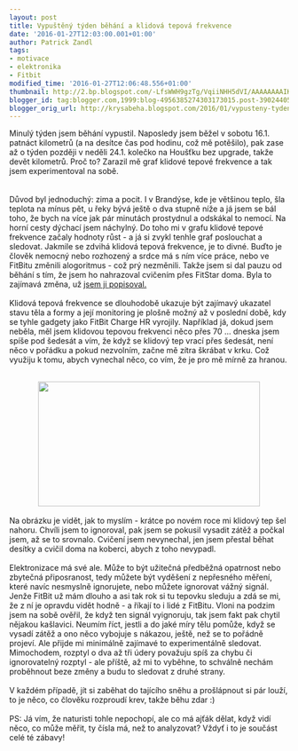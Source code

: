 ```yaml
---
layout: post
title: Vypuštěný týden běhání a klidová tepová frekvence
date: '2016-01-27T12:03:00.001+01:00'
author: Patrick Zandl
tags:
- motivace
- elektronika
- Fitbit
modified_time: '2016-01-27T12:06:48.556+01:00'
thumbnail: http://2.bp.blogspot.com/-LfsWWH9gzTg/VqiiNHH5dVI/AAAAAAAAIKE/Xlp6T5Swj9g/s72-c/IMG_3362.jpg
blogger_id: tag:blogger.com,1999:blog-4956385274303173015.post-390244051349533227
blogger_orig_url: http://krysabeha.blogspot.com/2016/01/vypusteny-tyden-behani-klidova-tepova.html
---
```


Minulý týden jsem běhání vypustil. Naposledy jsem běžel v sobotu 16.1. patnáct kilometrů (a na desítce čas pod hodinu, což mě potěšilo), pak zase až o týden později v neděli 24.1. kolečko na Houšťku bez upgrade, takže devět kilometrů. Proč to? Zarazil mě graf klidové tepové frekvence a tak jsem experimentoval na sobě.<br /><a name='more'></a><br /><br />Důvod byl jednoduchý: zima a pocit. I v Brandýse, kde je většinou teplo, šla teplota na mínus pět, u řeky bývá ještě o dva stupně níže a já jsem se bál toho, že bych na více jak pár minutách prostydnul a odskákal to nemocí. Na horní cesty dýchací jsem náchylný. Do toho mi v grafu klidové tepové frekvence začaly hodnoty růst - a já si zvykl tenhle graf poslouchat a sledovat. Jakmile se zdvihá klidová tepová frekvence, je to divné. Buďto je člověk nemocný nebo rozhozený a srdce má s ním více práce, nebo ve FitBitu změnili alogoritmus - což prý nezměnili. Takže jsem si dal pauzu od běhání s tím, že jsem ho nahrazoval cvičením přes FitStar doma. Byla to zajímavá změna, už <a href="http://krysabeha.blogspot.cz/2016/01/elektronizace-cviceni-pres-fitstar.html">jsem ji popisoval.</a><br /><br />Klidová tepová frekvence se dlouhodobě ukazuje být zajímavý ukazatel stavu těla a formy a její monitoring je plošně možný až v poslední době, kdy se tyhle gadgety jako FitBit Charge HR vyrojily. Například já, dokud jsem neběla, měl jsem klidovou tepovou frekvenci něco přes 70 ... dneska jsem spíše pod šedesát a vím, že když se klidový tep vrací přes šedesát, není něco v pořádku a pokud nezvolním, začne mě zítra škrábat v krku. Což využiju k tomu, abych vynechal něco, co vím, že je pro mě mírně za hranou.<br /><br /><div class="separator" style="clear: both; text-align: center;"><a href="http://2.bp.blogspot.com/-LfsWWH9gzTg/VqiiNHH5dVI/AAAAAAAAIKE/Xlp6T5Swj9g/s1600/IMG_3362.jpg" imageanchor="1" style="margin-left: 1em; margin-right: 1em;"><img border="0" height="225" src="http://2.bp.blogspot.com/-LfsWWH9gzTg/VqiiNHH5dVI/AAAAAAAAIKE/Xlp6T5Swj9g/s400/IMG_3362.jpg" width="400" /></a></div><div class="separator" style="clear: both; text-align: center;"><br /></div>Na obrázku je vidět, jak to myslím - krátce po novém roce mi klidový tep šel nahoru. Chvíli jsem to ignoroval, pak jsem se pokusil vysadit zátěž a počkal jsem, až se to srovnalo. Cvičení jsem nevynechal, jen jsem přestal běhat desítky a cvičil doma na koberci, abych z toho nevypadl.<br /><br />Elektronizace má své ale. Může to být užitečná předběžná opatrnost nebo zbytečná připosranost, tedy můžete být vyděšení z nepřesného měření, které navíc nesmyslně ignorujete, nebo můžete ignorovat vážný signál. Jenže FitBit už mám dlouho a asi tak rok si tu tepovku sleduju a zdá se mi, že z ní je opravdu vidět hodně - a říkají to i lidé z FitBitu. Vloni na podzim jsem na sobě ověřil, že když ten signál vyignoruju, tak jsem fakt pak chytil nějakou kašlavici. Neumím říct, jestli a do jaké míry tělu pomůže, když se vysadí zátěž a ono něco vybojuje s nákazou, ještě, než se to pořádně projeví. Ale přijde mi minimálně zajímavé to experimentálně sledovat. Mimochodem, rozptyl o dva až tři údery považuju spíš za chybu či ignorovatelný rozptyl - ale příště, až mi to vyběhne, to schválně nechám proběhnout beze změny a budu to sledovat z druhé strany.<br /><br />V každém případě, jít si zaběhat do tajícího sněhu a prošlápnout si pár louží, to je něco, co člověku rozproudí krev, takže běhu zdar :)<br /><br />PS: Já vím, že naturisti tohle nepochopí, ale co má ajťák dělat, když vidí něco, co může měřit, ty čísla má, než to analyzovat? Vždyť i to je součást celé té zábavy!